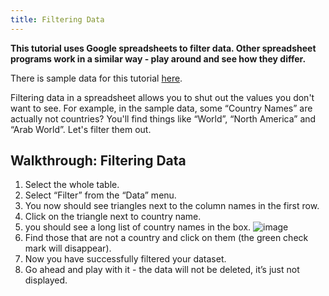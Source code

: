 ```yaml
---
title: Filtering Data
---
```


**This tutorial uses Google spreadsheets to filter data. Other spreadsheet programs work in a similar way - play around and see how they differ.**

There is sample data for this tutorial [here](http://dump.tentacleriot.eu/wb-gdp-health-life.csv).

Filtering data in a spreadsheet allows you to shut out the values you don't want to see. For example, in the sample data, some “Country Names” are actually not countries? You'll find things like “World”, “North America” and “Arab World”. Let's filter them out.

Walkthrough: Filtering Data
---------------------------

1.  Select the whole table.
2.  Select “Filter” from the “Data” menu.
3.  You now should see triangles next to the column names in the first row.
4.  Click on the triangle next to country name.
5.  you should see a long list of country names in the box.
    ![image](http://farm9.staticflickr.com/8316/8070573150_2cf29b914f_o_d.png)
6.  Find those that are not a country and click on them (the green check mark will disappear).
7.  Now you have successfully filtered your dataset.
8.  Go ahead and play with it - the data will not be deleted, it’s just not displayed.


